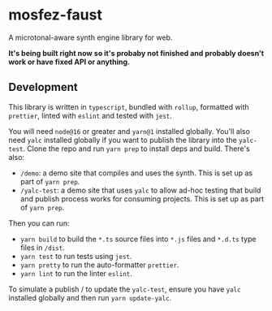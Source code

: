 # mosfez-faust

A microtonal-aware synth engine library for web.

**It's being built right now so it's probaby not finished and probably doesn't work or have fixed API or anything.**

## Development

This library is written in `typescript`, bundled with `rollup`, formatted with `prettier`, linted with `eslint` and tested with `jest`.

You will need `node@16` or greater and `yarn@1` installed globally. You'll also need `yalc` installed globally if you want to publish the library into the `yalc-test`. Clone the repo and run `yarn prep` to install deps and build. There's also:

- `/demo`: a demo site that compiles and uses the synth. This is set up as part of `yarn prep`.
- `/yalc-test`: a demo site that uses `yalc` to allow ad-hoc testing that build and publish process works for consuming projects. This is set up as part of `yarn prep`.

Then you can run:

- `yarn build` to build the `*.ts` source files into `*.js` files and `*.d.ts` type files in `/dist`.
- `yarn test` to run tests using `jest`.
- `yarn pretty` to run the auto-formatter `prettier`.
- `yarn lint` to run the linter `eslint`.

To simulate a publish / to update the `yalc-test`, ensure you have `yalc` installed globally and then run `yarn update-yalc`.
